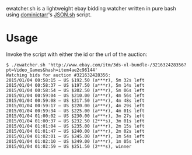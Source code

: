 ewatcher.sh is a lightweight ebay bidding watcher written in pure bash using [dominictarr][]'s [JSON.sh][] script.

# Usage #

Invoke the script with either the id or the url of the auction:

```
$ ./ewatcher.sh 'http://www.ebay.com/itm/3ds-xl-bundle-/321632428356?pt=Video_Games&hash=item4ae2c96144'
Watching bids for auction #321632428356:
2015/01/04 00:58:15 – US $192.50 (a***r), 5m 32s left
2015/01/04 00:58:37 – US $197.50 (a***r), 5m 14s left
2015/01/04 00:58:54 – US $202.50 (a***r), 5m 06s left
2015/01/04 00:59:04 – US $210.00 (a***r), 4m 56s left
2015/01/04 00:59:08 – US $217.50 (a***r), 4m 48s left
2015/01/04 00:59:17 – US $220.00 (a***r), 4m 29s left
2015/01/04 00:59:34 – US $225.00 (a***r), 4m 01s left
2015/01/04 01:00:02 – US $230.00 (a***r), 3m 27s left
2015/01/04 01:00:37 – US $232.50 (2***s), 3m 01s left
2015/01/04 01:01:04 – US $235.00 (a***r), 2m 15s left
2015/01/04 01:01:47 – US $240.00 (a***r), 2m 02s left
2015/01/04 01:02:01 – US $245.00 (a***r), 1m 54s left
2015/01/04 01:02:10 – US $249.00 (a***r), 1m 05s left
2015/01/04 01:02:59 – US $251.50 (2***s), winner
```

[dominictarr]: https://github.com/dominictarr
[JSON.sh]: https://github.com/dominictarr/JSON.sh

